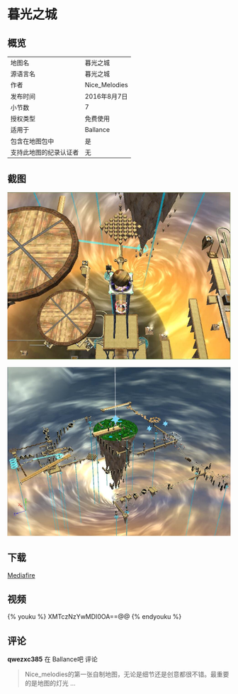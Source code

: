 # 暮光之城

## 概览

|||
|:---|:---|
|地图名|暮光之城|
|源语言名|暮光之城|
|作者|Nice_Melodies|
|发布时间|2016年8月7日|
|小节数|7|
|授权类型|免费使用|
|适用于|Ballance|
|包含在地图包中|是|
|支持此地图的纪录认证者|无|

## 截图

![img](../../../assets/customMapIndex/twilightCity.jpg)

![img](../../../assets/customMapIndex/twilightCity-1.jpg)


## 下载

[Mediafire](https://www.mediafire.com/download/5ar6xgk2hwxr9c2)


## 视频

{% youku %} XMTczNzYwMDI0OA==@@ {% endyouku %}


## 评论

**qwezxc385** 在 Ballance吧 评论

> Nice_melodies的第一张自制地图，无论是细节还是创意都很不错。最重要的是地图的灯光 ...

